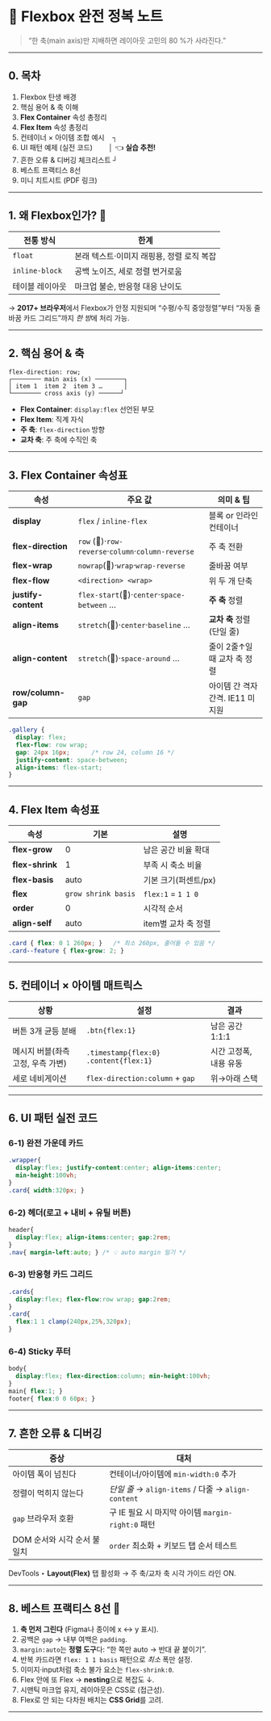 
# 🌟 Flexbox 완전 정복 노트

> “한 축(main axis)만 지배하면 레이아웃 고민의 80 %가 사라진다.”

---

## 0. 목차

1. Flexbox 탄생 배경  
2. 핵심 용어 & 축 이해  
3. **Flex Container** 속성 총정리  
4. **Flex Item** 속성 총정리  
5. 컨테이너 × 아이템 조합 예시    ┐  
6. UI 패턴 예제 (실전 코드)        │ 👈 **실습 추천!**  
7. 흔한 오류 & 디버깅 체크리스트 ┘  
8. 베스트 프랙티스 8선  
9. 미니 치트시트 (PDF 링크)  

---

## 1. 왜 Flexbox인가? 🤔

| 전통 방식 | 한계 |
|----------|------|
| `float`  | 본래 텍스트·이미지 래핑용, 정렬 로직 복잡 |
| `inline-block` | 공백 노이즈, 세로 정렬 번거로움 |
| 테이블 레이아웃 | 마크업 불순, 반응형 대응 난이도 |

→ **2017+ 브라우저**에서 Flexbox가 안정 지원되며 “수평/수직 중앙정렬”부터 “자동 줄바꿈 카드 그리드”까지 *한 방*에 처리 가능.

---

## 2. 핵심 용어 & 축

```
flex-direction: row;
┌──────── main axis (x) ────────┐
│ item 1  item 2  item 3 …      │
└──────── cross axis (y) ──────┘
```

* **Flex Container**: `display:flex` 선언된 부모  
* **Flex Item**: 직계 자식  
* **주 축**: `flex-direction` 방향  
* **교차 축**: 주 축에 수직인 축  

---

## 3. Flex Container 속성표

| 속성 | 주요 값 | 의미 & 팁 |
|------|---------|-----------|
| **display** | `flex` / `inline-flex` | 블록 or 인라인 컨테이너 |
| **flex-direction** | `row` (🔰)·`row-reverse`·`column`·`column-reverse` | 주 축 전환 |
| **flex-wrap** | `nowrap`(🔰)·`wrap`·`wrap-reverse` | 줄바꿈 여부 |
| **flex-flow** | `<direction> <wrap>` | 위 두 개 단축 |
| **justify-content** | `flex-start`(🔰)·`center`·`space-between` … | **주 축** 정렬 |
| **align-items** | `stretch`(🔰)·`center`·`baseline` … | **교차 축** 정렬 (단일 줄) |
| **align-content** | `stretch`(🔰)·`space-around` … | 줄이 2줄↑일 때 교차 축 정렬 |
| **row/column-gap** | `gap` | 아이템 간 격자 간격. IE11 미지원 |

```css
.gallery {
  display: flex;
  flex-flow: row wrap;
  gap: 24px 16px;      /* row 24, column 16 */
  justify-content: space-between;
  align-items: flex-start;
}
```

---

## 4. Flex Item 속성표

| 속성 | 기본 | 설명 |
|------|------|------|
| **flex-grow** | 0 | 남은 공간 비율 확대 |
| **flex-shrink** | 1 | 부족 시 축소 비율 |
| **flex-basis** | auto | 기본 크기(퍼센트/px) |
| **flex** | `grow shrink basis` | `flex:1` = `1 1 0` |
| **order** | 0 | 시각적 순서 |
| **align-self** | auto | item별 교차 축 정렬 |

```css
.card { flex: 0 1 260px; }   /* 최소 260px, 줄어들 수 있음 */
.card--feature { flex-grow: 2; }
```

---

## 5. 컨테이너 × 아이템 매트릭스

| 상황 | 설정 | 결과 |
|------|------|------|
| 버튼 3개 균등 분배 | `.btn{flex:1}` | 남은 공간 1:1:1 |
| 메시지 버블(좌측 고정, 우측 가변) | `.timestamp{flex:0} .content{flex:1}` | 시간 고정폭, 내용 유동 |
| 세로 네비게이션 | `flex-direction:column` + `gap` | 위→아래 스택 |

---

## 6. UI 패턴 실전 코드

### 6‑1) 완전 가운데 카드

```css
.wrapper{
  display:flex; justify-content:center; align-items:center;
  min-height:100vh;
}
.card{ width:320px; }
```

### 6‑2) 헤더(로고 + 내비 + 유틸 버튼)

```css
header{
  display:flex; align-items:center; gap:2rem;
}
.nav{ margin-left:auto; } /* 💡 auto margin 밀기 */
```

### 6‑3) 반응형 카드 그리드

```css
.cards{
  display:flex; flex-flow:row wrap; gap:2rem;
}
.card{
  flex:1 1 clamp(240px,25%,320px);
}
```

### 6‑4) Sticky 푸터

```css
body{
  display:flex; flex-direction:column; min-height:100vh;
}
main{ flex:1; }
footer{ flex:0 0 60px; }
```

---

## 7. 흔한 오류 & 디버깅

| 증상 | 대처 |
|------|------|
| 아이템 폭이 넘친다 | 컨테이너/아이템에 `min-width:0` 추가 |
| 정렬이 먹히지 않는다 | *단일 줄* → `align-items` / 다줄 → `align-content` |
| `gap` 브라우저 호환 | 구 IE 필요 시 마지막 아이템 `margin-right:0` 패턴 |
| DOM 순서와 시각 순서 불일치 | `order` 최소화 + 키보드 탭 순서 테스트 |

DevTools ‣ **Layout(Flex)** 탭 활성화 → 주 축/교차 축 시각 가이드 라인 ON.

---

## 8. 베스트 프랙티스 8선 🔑

1. **축 먼저 그린다** (Figma나 종이에 x ↔ y 표시).  
2. 공백은 `gap` → 내부 여백은 `padding`.  
3. `margin:auto`는 **정렬 도구**다: “한 쪽만 auto → 반대 끝 붙이기”.  
4. 반복 카드라면 `flex: 1 1 basis` 패턴으로 *최소* 폭만 설정.  
5. 이미지·input처럼 축소 불가 요소는 `flex-shrink:0`.  
6. Flex 안에 또 Flex → **nesting**으로 복잡도 ↓.  
7. 시맨틱 마크업 유지, 레이아웃은 CSS로 (접근성).  
8. Flex로 안 되는 다차원 배치는 **CSS Grid**를 고려.

---
